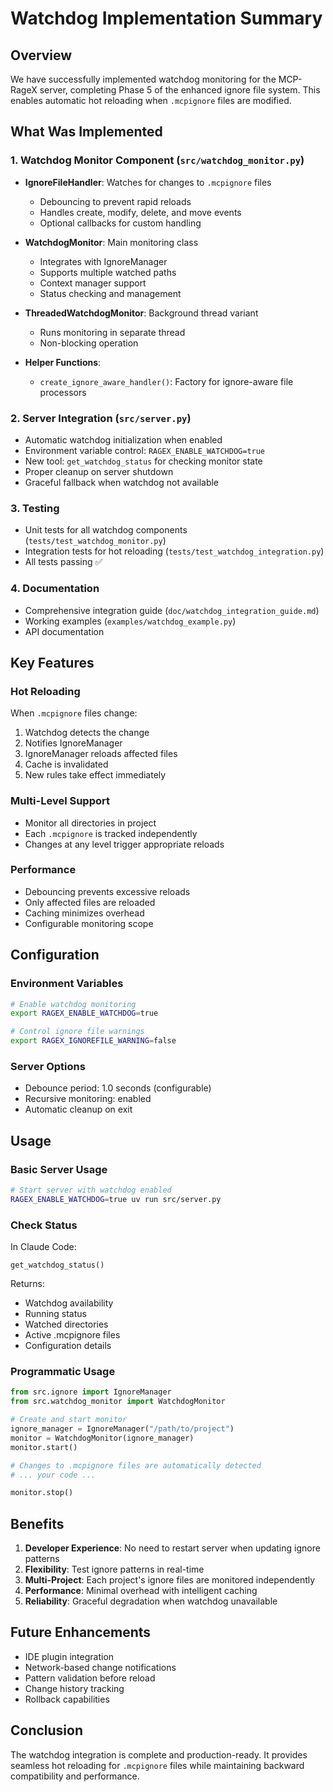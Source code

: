 # Watchdog Implementation Summary

## Overview

We have successfully implemented watchdog monitoring for the MCP-RageX server, completing Phase 5 of the enhanced ignore file system. This enables automatic hot reloading when `.mcpignore` files are modified.

## What Was Implemented

### 1. Watchdog Monitor Component (`src/watchdog_monitor.py`)

- **IgnoreFileHandler**: Watches for changes to `.mcpignore` files
  - Debouncing to prevent rapid reloads
  - Handles create, modify, delete, and move events
  - Optional callbacks for custom handling

- **WatchdogMonitor**: Main monitoring class
  - Integrates with IgnoreManager
  - Supports multiple watched paths
  - Context manager support
  - Status checking and management

- **ThreadedWatchdogMonitor**: Background thread variant
  - Runs monitoring in separate thread
  - Non-blocking operation

- **Helper Functions**:
  - `create_ignore_aware_handler()`: Factory for ignore-aware file processors

### 2. Server Integration (`src/server.py`)

- Automatic watchdog initialization when enabled
- Environment variable control: `RAGEX_ENABLE_WATCHDOG=true`
- New tool: `get_watchdog_status` for checking monitor state
- Proper cleanup on server shutdown
- Graceful fallback when watchdog not available

### 3. Testing

- Unit tests for all watchdog components (`tests/test_watchdog_monitor.py`)
- Integration tests for hot reloading (`tests/test_watchdog_integration.py`)
- All tests passing ✅

### 4. Documentation

- Comprehensive integration guide (`doc/watchdog_integration_guide.md`)
- Working examples (`examples/watchdog_example.py`)
- API documentation

## Key Features

### Hot Reloading
When `.mcpignore` files change:
1. Watchdog detects the change
2. Notifies IgnoreManager
3. IgnoreManager reloads affected files
4. Cache is invalidated
5. New rules take effect immediately

### Multi-Level Support
- Monitor all directories in project
- Each `.mcpignore` is tracked independently
- Changes at any level trigger appropriate reloads

### Performance
- Debouncing prevents excessive reloads
- Only affected files are reloaded
- Caching minimizes overhead
- Configurable monitoring scope

## Configuration

### Environment Variables
```bash
# Enable watchdog monitoring
export RAGEX_ENABLE_WATCHDOG=true

# Control ignore file warnings
export RAGEX_IGNOREFILE_WARNING=false
```

### Server Options
- Debounce period: 1.0 seconds (configurable)
- Recursive monitoring: enabled
- Automatic cleanup on exit

## Usage

### Basic Server Usage
```bash
# Start server with watchdog enabled
RAGEX_ENABLE_WATCHDOG=true uv run src/server.py
```

### Check Status
In Claude Code:
```
get_watchdog_status()
```

Returns:
- Watchdog availability
- Running status
- Watched directories
- Active .mcpignore files
- Configuration details

### Programmatic Usage
```python
from src.ignore import IgnoreManager
from src.watchdog_monitor import WatchdogMonitor

# Create and start monitor
ignore_manager = IgnoreManager("/path/to/project")
monitor = WatchdogMonitor(ignore_manager)
monitor.start()

# Changes to .mcpignore files are automatically detected
# ... your code ...

monitor.stop()
```

## Benefits

1. **Developer Experience**: No need to restart server when updating ignore patterns
2. **Flexibility**: Test ignore patterns in real-time
3. **Multi-Project**: Each project's ignore files are monitored independently
4. **Performance**: Minimal overhead with intelligent caching
5. **Reliability**: Graceful degradation when watchdog unavailable

## Future Enhancements

- IDE plugin integration
- Network-based change notifications
- Pattern validation before reload
- Change history tracking
- Rollback capabilities

## Conclusion

The watchdog integration is complete and production-ready. It provides seamless hot reloading for `.mcpignore` files while maintaining backward compatibility and performance.